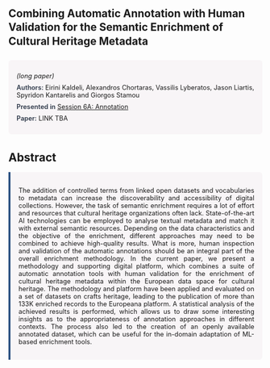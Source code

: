 
<style>    
    h2 {
        margin-top: 0;
        margin-bottom: 1.5rem;
        line-height: 1.3;
    }
    
    h3 {
        margin-top: 2rem;
        margin-bottom: 1rem;
        font-size: 1.4rem;
        font-weight:bold;
    }
    
    .metadata {
        background-color: rgba(96,24,67,0.03);
        padding: 1rem;
        font-size:0.8rem;
        border-radius: 6px;
        margin-bottom: 2rem;
    }
    
    .metadata p {
        margin: 0.5rem 0;
    }
    
    .abstract {
        text-align: justify;
        font-size:0.8rem;
        padding: 1rem;
        background-color: rgba(96,24,67,0.03);
        border-left: 4px solid #2c5282;
        border-radius: 0 6px 6px 0;
    }
    
    strong {
        color: #2d3748;
        font-weight: 600;
    }
</style>
<main role="main">
<h2>Combining Automatic Annotation with Human Validation for the Semantic Enrichment of Cultural Heritage Metadata</h2>

<section class="metadata">
<p style='font-size:0.8rem'><i>(long paper)</i></p>
<p><strong>Authors:</strong> Eirini Kaldeli, Alexandros Chortaras, Vassilis Lyberatos, Jason Liartis, Spyridon Kantarelis and Giorgos Stamou</p>
<p><strong>Presented in</strong> <a href="/programme/#session6A">Session 6A: Annotation</a></p>
<p><strong>Paper:</strong> LINK TBA</p>
</section>

<section>
<h3>Abstract</h3>
<div class="abstract">
<p>The addition of controlled terms from linked open datasets and vocabularies  to  metadata can increase the  discoverability and accessibility of digital collections. However, the task of semantic enrichment requires a lot of effort and resources that cultural heritage organizations often lack. State-of-the-art AI technologies can be employed to analyse textual metadata and match it with external semantic resources. Depending on the data characteristics and the objective of the enrichment, different approaches may need to be combined to achieve high-quality results. What is more, human inspection and validation of the automatic annotations should be an integral part of the overall enrichment methodology. In the current paper, we present a methodology and supporting digital platform, which combines a suite of automatic annotation tools with human validation for the enrichment of cultural heritage metadata within the European data space for cultural heritage. The methodology and platform have been applied and evaluated on a set of datasets on crafts heritage, leading to the publication of more than 133K enriched records to the Europeana platform. A statistical analysis of the achieved results is performed, which allows us to draw some interesting insights as to the  appropriateness of annotation approaches in different contexts. The process also led to the creation of an openly available annotated dataset, which can be useful for the in-domain adaptation of ML-based enrichment tools.</p>
</div>
</section>
</main>